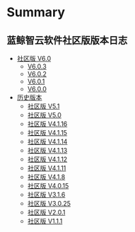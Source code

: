 # Summary

## 蓝鲸智云软件社区版版本日志
* [社区版 V6.0]()
    * [V6.0.3](v6003.md)
    * [V6.0.2](v6002.md)
    * [V6.0.1](v6001.md)
    * [V6.0.0](v6000.md)
* [历史版本]()
    * [社区版 V5.1](v5127.md)
    * [社区版 V5.0](v5003.md)
    * [社区版 V4.1.16](v4116.md)
    * [社区版 V4.1.15](v4115.md)
    * [社区版 V4.1.14](v4114.md)
    * [社区版 V4.1.13](v4113.md)
    * [社区版 V4.1.12](v4112.md)
    * [社区版 V4.1.11](v4111.md)
    * [社区版 V4.1.8](v418.md)
    * [社区版 V4.0.15](v4015.md)
    * [社区版 V3.1.6](v316.md)
    * [社区版 V3.0.25](v3025.md)
    * [社区版 V2.0.1](v201.md)
    * [社区版 V1.1.1](v111.md)
